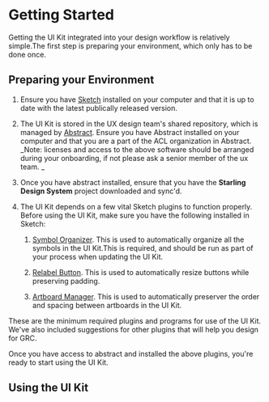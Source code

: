 # Getting Started

Getting the UI Kit integrated into your design workflow is relatively simple.The first step is preparing your environment, which only has to be done once. 

## Preparing your Environment

1. Ensure you have [Sketch](https://www.sketchapp.com/) installed on your computer and that it is up to date with the latest publically released version.
2. The UI Kit is stored in the UX design team's shared repository, which is managed by [Abstract](https://www.goabstract.com/). Ensure you have Abstract installed on your computer and that you are a part of the ACL organization in Abstract.  
   _Note: licenses and access to the above software should be arranged during your onboarding, if not please ask a senior member of the ux team. _

3. Once you have abstract installed, ensure that you have the **Starling Design System** project downloaded and sync'd.

4. The UI Kit depends on a few vital Sketch plugins to function properly. Before using the UI Kit, make sure you have the following installed in Sketch:

   1. [Symbol Organizer](#). This is used to automatically organize all the symbols in the UI Kit.This is required, and should be run as part of your process when updating the UI Kit.

   2. [Relabel Button](#). This is used to automatically resize buttons while preserving padding.

   3. [Artboard Manager](#). This is used to automatically preserver the order and spacing between artboards in the UI Kit.

These are the minimum required plugins and programs for use of the UI Kit. We've also included suggestions for other plugins that will help you design for GRC. 

Once you have access to abstract and installed the above plugins, you're ready to start using the UI Kit.

## Using the UI Kit





